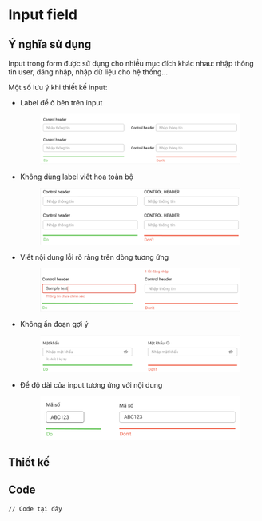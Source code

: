 # Input field



## Ý nghĩa sử dụng

Input trong form được sử dụng cho nhiều mục đích khác nhau: nhập thông tin user, đăng nhập, nhập dữ liệu cho hệ thống...

Một số lưu ý khi thiết kế input:

*   Label để ở bên trên input

    <figure><img src="../../../.gitbook/assets/image.png" alt=""><figcaption></figcaption></figure>
*   Không dùng label viết hoa toàn bộ

    <figure><img src="../../../.gitbook/assets/image (11).png" alt=""><figcaption></figcaption></figure>
*   Viết nội dung lỗi rõ ràng trên dòng tương ứng

    <figure><img src="../../../.gitbook/assets/image (1).png" alt=""><figcaption></figcaption></figure>
*   Không ẩn đoạn gợi ý

    <figure><img src="../../../.gitbook/assets/image (7).png" alt=""><figcaption></figcaption></figure>
*   Để độ dài của input tương ứng với nội dung

    <figure><img src="../../../.gitbook/assets/image (4).png" alt=""><figcaption></figcaption></figure>

## Thiết kế

## Code

```
// Code tại đây


```
